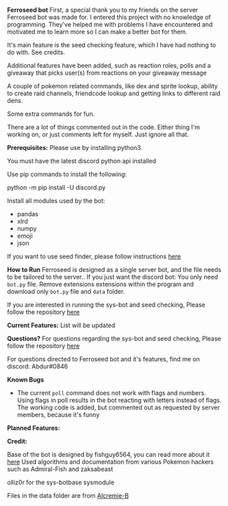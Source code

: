 **Ferroseed bot**
First, a special thank you to my friends on the server Ferroseed bot was made for.
I entered this project with no knowledge of programming. They've helped me with problems I have
encountered and motivated me to learn more so I can make a better bot for them.

It's main feature is the seed checking feature, which I have had nothing to do with. See credits.

Additional features have been added, such as reaction roles, polls
and a giveaway that picks user(s) from reactions on your giveaway message

A couple of pokemon related commands, like dex and sprite lookup, ability to create raid channels, friendcode lookup
and getting links to different raid dens.

Some extra commands for fun.

There are a lot of things commented out in the code. Either thing I'm working on, or just comments left for myself.
Just ignore all that.

**Prerequisites:**
Please use by installing python3. 

You must have the latest discord python api installed

Use pip commands to install the following:

python -m pip install -U discord.py

Install all modules used by the bot:
- pandas
- xlrd
- numpy
- emoji
- json

If you want to use seed finder, please follow instructions [here](https://gitlab.com/fishguy6564/lanturn-bot-public-source-code)


**How to Run**
Ferroseed is designed as a single server bot, and the file needs to be tailored to the server..
If you just want the discord bot:
You only need `bot.py` file. Remove extensions extensions within the program and download only `bot.py` file and `data` folder.

If you are interested in running the sys-bot and seed checking, Please follow the repository [here](https://gitlab.com/fishguy6564/lanturn-bot-public-source-code)


**Current Features:**
List will be updated


**Questions?**
For questions regarding the sys-bot and seed checking, Please follow the repository [here](https://gitlab.com/fishguy6564/lanturn-bot-public-source-code)

For questions directed to Ferroseed bot and it's features, find me on discord: Abdur#0846


**Known Bugs**
- The current `poll` command does not work with flags and numbers. 
  Using flags in poll results in the bot reacting with letters instead of flags.
  The working code is added, but commented out as requested by server members, because it's funny


**Planned Features:**



**Credit:**

Base of the bot is designed by fishguy6564, you can read more about it [here](https://gitlab.com/fishguy6564/lanturn-bot-public-source-code)
Used algorithms and documentation from various Pokemon hackers
such as Admiral-Fish and zaksabeast

olliz0r for the sys-botbase sysmodule

Files in the data folder are from [Alcremie-B](https://github.com/RaphGG/den-bot)

